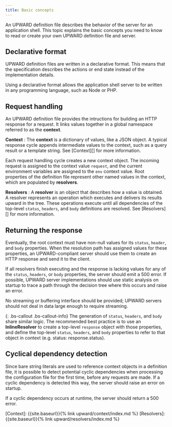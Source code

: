 ```yaml
---
title: Basic concepts
---
```


An UPWARD definition file describes the behavior of the server for an application shell.
This topic explains the basic concepts you need to know to read or create your own UPWARD definition file and server.

## Declarative format

UPWARD definition files are written in a declarative format.
This means that the specification describes the actions or end state instead of the implementation details.

Using a declarative format allows the application shell server to be written in any programming language, such as Node or PHP.

## Request handling

An UPWARD definition file provides the intructions for building an HTTP response for a request.
It links values together in a global namespace referred to as the **context**.

**Context**
: The **context** is a dictionary of values, like a JSON object.
  A typical response cycle appends intermediate values to the context, such as a query result or a template string.
  See [Context][] for more information.

Each request handling cycle creates a new context object.
The incoming request is assigned to the context value `request`, and the current environment variables are assigned to the `env` context value. 
Root properties of the definition file represent other named values in the context, which are populated by **resolvers**.

**Resolvers**
: A **resolver** is an object that describes how a value is obtained. 
  A resolver represents an operation which executes and delivers its results upward in the tree.
These operations execute until all dependencies of the top-level `status`, `headers`, and `body` definitions are resolved.
  See [Resolvers][] for more information.

## Returning the response

Eventually, the root context must have non-null values for its `status`, `header`, and `body` properties.
When the resolution path has assigned values for these properties, an UPWARD-compliant server should use them to create an HTTP response and send it to the client.

If all resolvers finish executing and the response is lacking values for any of the `status`, `headers`, or `body` properties, the server should emit a 500 error.
If possible, UPWARD server implementations should use static analysis on startup to trace a path through the decision tree where this occurs and raise an error.

No streaming or buffering interface should be provided; UPWARD servers should not deal in data large enough to require streaming.

{: .bs-callout .bs-callout-info}
The generation of `status`, `headers`, and `body` share similar logic.
The recommended best practice is to use an **InlineResolver** to create a top-level `response` object with those properties, and define the top-level `status`, `headers`, and `body` properties to refer to that object in context (e.g. status: response.status).

## Cyclical dependency detection

Since bare string literals are used to reference context objects in a definition file, it is possible to detect potential cyclic dependencies when processing the configuration file for the first time, before any requests are made.
If a cyclic dependency is detected this way, the server should raise an error on startup.

If a cyclic dependency occurs at runtime, the server should return a 500 error.

[Context]: {{site.baseurl}}{% link upward/context/index.md %}
[Resolvers]: {{site.baseurl}}{% link upward/resolvers/index.md %}
